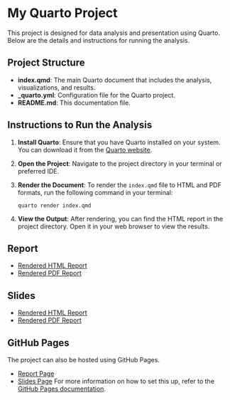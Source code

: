 # My Quarto Project

This project is designed for data analysis and presentation using Quarto. Below are the details and instructions for running the analysis.

## Project Structure

- **index.qmd**: The main Quarto document that includes the analysis, visualizations, and results.
- **_quarto.yml**: Configuration file for the Quarto project.
- **README.md**: This documentation file.

## Instructions to Run the Analysis

1. **Install Quarto**: Ensure that you have Quarto installed on your system. You can download it from the [Quarto website](https://quarto.org/docs/get-started/).

2. **Open the Project**: Navigate to the project directory in your terminal or preferred IDE.

3. **Render the Document**: To render the `index.qmd` file to HTML and PDF formats, run the following command in your terminal:
   ```
   quarto render index.qmd
   ```

4. **View the Output**: After rendering, you can find the HTML report in the project directory. Open it in your web browser to view the results.

## Report

- [Rendered HTML Report](./index.html)
- [Rendered PDF Report](./index.pdf)

## Slides

- [Rendered HTML Report](./presentation.html)
- [Rendered PDF Report](./presentation.pdf)

## GitHub Pages

The project can also be hosted using GitHub Pages. 
- [Report Page](https://xialuoke4062.github.io/05-assignment/index.html)
- [Slides Page](https://xialuoke4062.github.io/05-assignment/presentation.html)
For more information on how to set this up, refer to the [GitHub Pages documentation](https://pages.github.com/).